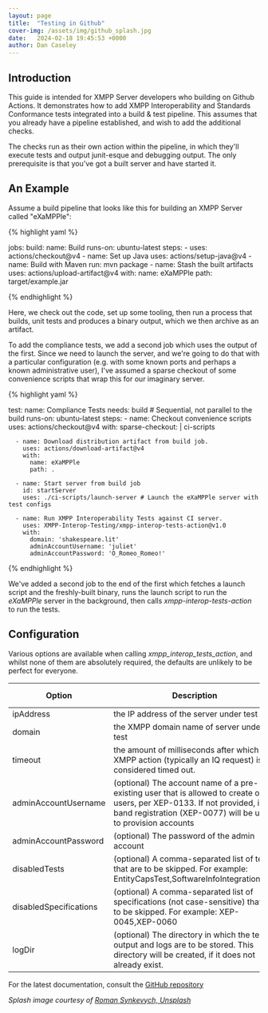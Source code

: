 ```yaml
---
layout: page
title:  "Testing in Github"
cover-img: /assets/img/github_splash.jpg
date:   2024-02-18 19:45:53 +0000
author: Dan Caseley
---
```


## Introduction

This guide is intended for XMPP Server developers who building on Github Actions. It demonstrates how to add XMPP Interoperability and Standards Conformance tests integrated into a build & test pipeline. This assumes that you already have a pipeline established, and wish to add the additional checks.

The checks run as their own action within the pipeline, in which they'll execute tests and output junit-esque and debugging output. The only prerequisite is that you've got a built server and have started it.

## An Example

Assume a build pipeline that looks like this for building an XMPP Server called "eXaMPPle":

{% highlight yaml %}

jobs:
  build:
    name: Build
    runs-on: ubuntu-latest
    steps:
      - uses: actions/checkout@v4
      - name: Set up Java
        uses: actions/setup-java@v4
      - name: Build with Maven
        run: mvn package
      - name: Stash the built artifacts
        uses: actions/upload-artifact@v4
        with:
          name: eXaMPPle
          path: target/example.jar

{% endhighlight %}


Here, we check out the code, set up some tooling, then run a process that builds, unit tests and produces a binary output, which we then archive as an artifact.

To add the compliance tests, we add a second job which uses the output of the first. Since we need to launch the server, and we're going to do that with a particular configuration (e.g. with some known ports and perhaps a known administrative user), I've assumed a sparse checkout of some convenience scripts that wrap this for our imaginary server.

{% highlight yaml %}

  test:
    name: Compliance Tests
    needs: build # Sequential, not parallel to the build
    runs-on: ubuntu-latest
    steps:
      - name: Checkout convenience scripts
        uses: actions/checkout@v4
        with:
          sparse-checkout: |
            ci-scripts

      - name: Download distribution artifact from build job.
        uses: actions/download-artifact@v4
        with:
          name: eXaMPPle
          path: .

      - name: Start server from build job
        id: startServer
        uses: ./ci-scripts/launch-server # Launch the eXaMPPle server with test configs

      - name: Run XMPP Interoperability Tests against CI server.
        uses: XMPP-Interop-Testing/xmpp-interop-tests-action@v1.0
        with:
          domain: 'shakespeare.lit'
          adminAccountUsername: 'juliet'
          adminAccountPassword: 'O_Romeo_Romeo!'

{% endhighlight %}

We've added a second job to the end of the first which fetches a launch script and the freshly-built binary, runs the launch script to run the _eXaMPPle_ server in the background, then calls _xmpp-interop-tests-action_ to run the tests.

## Configuration

Various options are available when calling _xmpp_interop_tests_action_, and whilst none of them are absolutely required, the defaults are unlikely to be perfect for everyone.

| Option                 | Description                                                                                                                                                                                 | Default value      |
| ---------------------- | ------------------------------------------------------------------------------------------------------------------------------------------------------------------------------------------- | ------------------ |
| ipAddress              | the IP address of the server under test                                                                                                                                                     | 127.0.0.1          |
| domain                 | the XMPP domain name of server under test                                                                                                                                                   | example.org        |
| timeout                | the amount of milliseconds after which an XMPP action (typically an IQ request) is considered timed out.                                                                                    | 60000 (one minute) |
| adminAccountUsername   | (optional) The account name of a pre-existing user that is allowed to create other users, per XEP-0133. If not provided, in-band registration (XEP-0077) will be used to provision accounts | -                  |
| adminAccountPassword   | (optional) The password of the admin account                                                                                                                                                | -                  |
| disabledTests          | (optional) A comma-separated list of tests that are to be skipped. For example: EntityCapsTest,SoftwareInfoIntegrationTest                                                                  | -                  |
| disabledSpecifications | (optional) A comma-separated list of specifications (not case-sensitive) that are to be skipped. For example: XEP-0045,XEP-0060                                                             | -                  |
| logDir                 | (optional) The directory in which the test output and logs are to be stored. This directory will be created, if it does not already exist.                                                  | ./output           |


For the latest documentation, consult the [GitHub repository](https://github.com/XMPP-Interop-Testing/xmpp-interop-tests-action)

_Splash image courtesy of [Roman Synkevych, Unsplash](https://unsplash.com/photos/black-and-white-penguin-toy-wX2L8L-fGeA?utm_content=creditCopyText&utm_medium=referral&utm_source=unsplash)_
